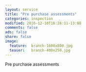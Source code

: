 ```yaml
---
layout: service
title: "Pre purchase assessments"
categories: inspection
modified: 2016-12-10T16:28:11-13:00
comments: false
ads: false
share: false
image:
  feature:  branch-1600x800.jpg
  teaser:   branch-400x250.jpg
---
```

Pre purchase assessments
